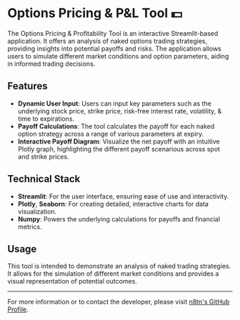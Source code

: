 # Options Pricing & P&L Tool 💵

The Options Pricing & Profitability Tool is an interactive Streamlit-based application. It offers an analysis of naked options trading strategies, providing insights into potential payoffs and risks. The application allows users to simulate different market conditions and option parameters, aiding in informed trading decisions.

## Features

- **Dynamic User Input**: Users can input key parameters such as the underlying stock price, strike price, risk-free interest rate, volatility, & time to expirations.
- **Payoff Calculations**: The tool calculates the payoff for each naked option strategy across a range of various parameters at expiry.
- **Interactive Payoff Diagram**: Visualize the net payoff with an intuitive Plotly graph, highlighting the different payoff scenarious across spot and strike prices.

## Technical Stack

- **Streamlit**: For the user interface, ensuring ease of use and interactivity.
- **Plotly**, **Seaborn**: For creating detailed, interactive charts for data visualization.
- **Numpy**: Powers the underlying calculations for payoffs and financial metrics.

## Usage

This tool is intended to demonstrate an analysis of naked trading strategies. It allows for the simulation of different market conditions and provides a visual representation of potential outcomes.

---

For more information or to contact the developer, please visit [n8tn's GitHub Profile](https://github.com/n8tn).




